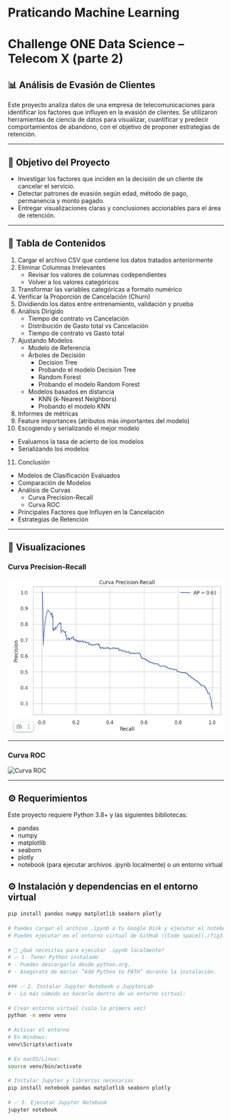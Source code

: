 # Praticando Machine Learning
# Challenge ONE Data Science – Telecom X (parte 2)

## 📊 Análisis de Evasión de Clientes

Este proyecto analiza datos de una empresa de telecomunicaciones para identificar los factores que influyen en la evasión de clientes. Se utilizaron herramientas de ciencia de datos para visualizar, cuantificar y predecir comportamientos de abandono, con el objetivo de proponer estrategias de retención.

---

## 🧠 Objetivo del Proyecto

- Investigar los factores que inciden en la decisión de un cliente de cancelar el servicio.
- Detectar patrones de evasión según edad, método de pago, permanencia y monto pagado.
- Entregar visualizaciones claras y conclusiones accionables para el área de retención.

---

## 📑 Tabla de Contenidos

1. Cargar el archivo CSV que contiene los datos tratados anteriormente 
2. Eliminar Columnas Irrelevantes 
   - Revisar los valores de columnas codependientes 
   - Volver a los valores categóricos  
3. Transformar las variables categóricas a formato numérico 
4. Verificar la Proporción de Cancelación (Churn)  
5. Dividiendo los datos entre entrenamiento, validación y prueba  
6. Análisis Dirigido 
   - Tiempo de contrato vs Cancelación 
   - Distribución de Gasto total vs Cancelación 
   - Tiempo de contrato vs Gasto total 
7. Ajustando Modelos
   - Modelo de Referencia 
   - Árboles de Decisión
     - Decision Tree 
     - Probando el modelo Decision Tree 
     - Random Forest 
     - Probando el modelo Random Forest 
   - Modelos basados en distancia
     - KNN (k-Nearest Neighbors)
     - Probando el modelo KNN
8. Informes de métricas 
9. Feature importances (atributos más importantes del modelo)
10. Escogiendo y serializando el mejor modelo
   - Evaluamos la tasa de acierto de los modelos
   - Serializando los modelos
11. Conclusión 
   - Modelos de Clasificación Evaluados 
   - Comparación de Modelos 
   - Análisis de Curvas 
     - Curva Precision-Recall 
     - Curva ROC 
   - Principales Factores que Influyen en la Cancelación
   - Estrategias de Retención 

---

## 📸 Visualizaciones

### Curva Precision-Recall
![Curva Precision-Recall](./fig1.png)

---

### Curva ROC
![Curva ROC](./fig.png)

---

## ⚙️ Requerimientos

Este proyecto requiere Python 3.8+ y las siguientes bibliotecas:
- pandas
- numpy
- matplotlib
- seaborn
- plotly
- notebook (para ejecutar archivos .ipynb localmente) o un entorno virtual
  
## ⚙️ Instalación y dependencias en el entorno virtual

```bash
pip install pandas numpy matplotlib seaborn plotly

# Puedes cargar el archivo .ipynb a tu Google Disk y ejecutar el notebook en [Google Colab](https://colab.research.google.com)
# Puedes ejecutar en el entorno virtual de GitHub ![Code space](./fig3.png)

# 🧰 ¿Qué necesitas para ejecutar .ipynb localmente?
# ✅ 1. Tener Python instalado
# - Puedes descargarlo desde python.org.
# - Asegúrate de marcar “Add Python to PATH” durante la instalación.

### ✅ 2. Instalar Jupyter Notebook o JupyterLab
# - Lo más cómodo es hacerlo dentro de un entorno virtual:

# Crear entorno virtual (solo la primera vez)
python -m venv venv

# Activar el entorno
# En Windows:
venv\Scripts\activate

# En macOS/Linux:
source venv/bin/activate

# Instalar Jupyter y librerías necesarias
pip install notebook pandas matplotlib seaborn plotly

# ✅ 3. Ejecutar Jupyter Notebook
jupyter notebook

